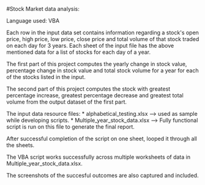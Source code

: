 #Stock Market data analysis:

Language used: VBA

Each row in the input data set contains information regarding a stock's open price, high price, low price, close price and total volume of that stock traded on each day for 3 years. Each sheet of the input file has the above mentioned data for a list of stocks for each day of a year.

The first part of this project computes the yearly change in stock value, percentage change in stock value and total stock volume for a year for each of the stocks listed in the input.

The second part of this project computes the stock with greatest percentage increase, greatest percentage decrease and greatest total volume from the output dataset of the first part.

The input data resource files:
	* alphabetical_testing.xlsx --> used as sample while developing scripts.
	* Multiple_year_stock_data.xlsx	--> Fully functional script is run on this file to generate the final report.

After successful completion of the script on one sheet, looped it through all the sheets.

The VBA script works successfully across multiple worksheets of data in Multiple_year_stock_data.xlsx.

The screenshots of the succesful outcomes are also captured and included.
